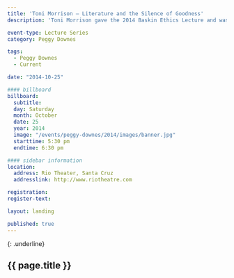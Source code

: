 ```yaml
---
title: 'Toni Morrison – Literature and the Silence of Goodness'
description: 'Toni Morrison gave the 2014 Baskin Ethics Lecture and was awarded the UC Santa Cruz Foundation Medal at the 2014 Founders Celebration at the Coconut Grove for her powerful writing and expressive depictions of Black America, giving life to an essential aspect of American reality.'

event-type: Lecture Series
category: Peggy Downes

tags:
  - Peggy Downes
  - Current

date: "2014-10-25"

#### billboard
billboard:
  subtitle: 
  day: Saturday
  month: October
  date: 25
  year: 2014
  image: "/events/peggy-downes/2014/images/banner.jpg"
  starttime: 5:30 pm
  endtime: 6:30 pm

#### sidebar information
location:
  address: Rio Theater, Santa Cruz
  addresslink: http://www.riotheatre.com

registration: 
register-text: 

layout: landing

published: true
---
```


{: .underline}
## {{ page.title }}
